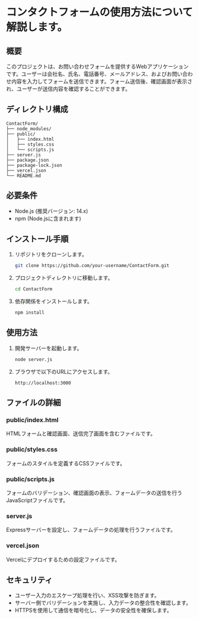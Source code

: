 # コンタクトフォームの使用方法について解説します。

## 概要
このプロジェクトは、お問い合わせフォームを提供するWebアプリケーションです。ユーザーは会社名、氏名、電話番号、メールアドレス、およびお問い合わせ内容を入力してフォームを送信できます。フォーム送信後、確認画面が表示され、ユーザーが送信内容を確認することができます。

## ディレクトリ構成

```
ContactForm/
├── node_modules/
├── public/
│   ├── index.html
│   ├── styles.css
│   └── scripts.js
├── server.js
├── package.json
├── package-lock.json
├── vercel.json
└── README.md
```

## 必要条件
- Node.js (推奨バージョン: 14.x)
- npm (Node.jsに含まれます)

## インストール手順
1. リポジトリをクローンします。
   ```bash
   git clone https://github.com/your-username/ContactForm.git
   ```
2. プロジェクトディレクトリに移動します。
   ```bash
   cd ContactForm
   ```
3. 依存関係をインストールします。
   ```bash
   npm install
   ```

## 使用方法
1. 開発サーバーを起動します。
   ```bash
   node server.js
   ```
2. ブラウザで以下のURLにアクセスします。
   ```plaintext
   http://localhost:3000
   ```

## ファイルの詳細
### public/index.html
HTMLフォームと確認画面、送信完了画面を含むファイルです。

### public/styles.css
フォームのスタイルを定義するCSSファイルです。

### public/scripts.js
フォームのバリデーション、確認画面の表示、フォームデータの送信を行うJavaScriptファイルです。

### server.js
Expressサーバーを設定し、フォームデータの処理を行うファイルです。

### vercel.json
Vercelにデプロイするための設定ファイルです。

## セキュリティ
- ユーザー入力のエスケープ処理を行い、XSS攻撃を防ぎます。
- サーバー側でバリデーションを実施し、入力データの整合性を確認します。
- HTTPSを使用して通信を暗号化し、データの安全性を確保します。
